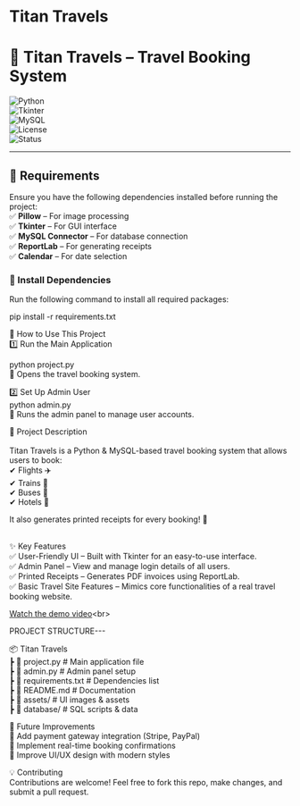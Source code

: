 # <b>Titan Travels</b>

# 🛫 Titan Travels – Travel Booking System  

![Python](https://img.shields.io/badge/Python-3.8+-blue.svg)  
![Tkinter](https://img.shields.io/badge/GUI-Tkinter-orange)  
![MySQL](https://img.shields.io/badge/Database-MySQL-green)  
![License](https://img.shields.io/badge/License-MIT-red)  
![Status](https://img.shields.io/badge/Status-Active-brightgreen)  

---

## 📌 Requirements  <br>
Ensure you have the following dependencies installed before running the project:  <br>
✅ **Pillow** – For image processing  <br>
✅ **Tkinter** – For GUI interface  <br>
✅ **MySQL Connector** – For database connection  <br>
✅ **ReportLab** – For generating receipts  <br>
✅ **Calendar** – For date selection  <br>

### 🔧 Install Dependencies  <br>
Run the following command to install all required packages: <br> 

pip install -r requirements.txt<br>

🚀 How to Use This Project<br>
1️⃣ Run the Main Application<br>

python project.py<br>
📌 Opens the travel booking system.<br>

2️⃣ Set Up Admin User<br>
python admin.py<br>
📌 Runs the admin panel to manage user accounts.<br>

📝 Project Description<br><br>
Titan Travels is a Python & MySQL-based travel booking system that allows users to book:<br>
✔ Flights ✈️<br>
✔ Trains 🚆<br>
✔ Buses 🚌<br>
✔ Hotels 🏨<br>

It also generates printed receipts for every booking! 🧾<br><br>

✨ Key Features<br>
✅ User-Friendly UI – Built with Tkinter for an easy-to-use interface.<br>
✅ Admin Panel – View and manage login details of all users.<br>
✅ Printed Receipts – Generates PDF invoices using ReportLab.<br>
✅ Basic Travel Site Features – Mimics core functionalities of a real travel booking website.<br>

[Watch the demo video]([[https://drive.google.com/file/d/FILE_ID/view](https://drive.google.com/file/d/185n8WpkPIxhPBQ9LUwdDuVVvCqVYoNGk/view?usp=drive_link)](https://drive.google.com/file/d/185n8WpkPIxhPBQ9LUwdDuVVvCqVYoNGk/view?usp=sharing))<br>

PROJECT STRUCTURE---<br>

📦 Titan Travels<br>
 ┣ 📜 project.py          # Main application file<br>
 ┣ 📜 admin.py            # Admin panel setup<br>
 ┣ 📜 requirements.txt    # Dependencies list<br>
 ┣ 📜 README.md           # Documentation<br>
 ┣ 📂 assets/             # UI images & assets<br>
 ┣ 📂 database/           # SQL scripts & data<br>

🔧 Future Improvements<br>
🔹 Add payment gateway integration (Stripe, PayPal)<br>
🔹 Implement real-time booking confirmations<br>
🔹 Improve UI/UX design with modern styles<br>

💡 Contributing<br>
Contributions are welcome! Feel free to fork this repo, make changes, and submit a pull request.<br>

   
   

